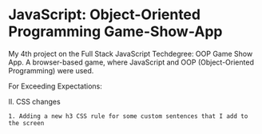 # JavaScript: Object-Oriented Programming Game-Show-App
 My 4th project on the Full Stack JavaScript Techdegree: OOP Game Show App. A browser-based game, where JavaScript and OOP (Object-Oriented Programming) were used.



For Exceeding Expectations:

II. CSS changes
    
    1. Adding a new h3 CSS rule for some custom sentences that I add to the screen